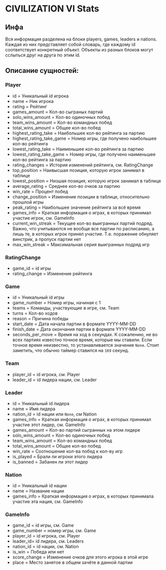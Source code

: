 # CIVILIZATION VI Stats

## Инфа

Вся информация разделена на блоки players, games, leaders и nations. Каждая из них представляет собой словарь, где каждому id соответствует конкретный объект. Объекты из разных блоков могут сслыться друг на друга по этим id.

## Описание сущностей:

### Player

- id = Уникальный id игрока
- name = Ник игрока
- rating = Рейтинг
- games_amount = Кол-во сыграных партий
- solo_wins_amount = Кол-во одиночных побед
- team_wins_amount = Кол-во командных побед
- total_wins_amount = Общее кол-во побед
- highest_rating_take = Наибольшее кол-во рейтинга за партию
- highest_rating_take_game = Номер игры, где получено наибольшее кол-во рейтинга
- lowest_rating_take = Наименьшее кол-во рейтинга за партию
- lowest_rating_take_game = Номер игры, где получено наименьшее кол-во рейтинга за партию
- rating_changes = История изменений рейтинга, см. RatingChange
- top_position = Наивысшая позиция, которую игрок занимал в таблице
- lowest_position = Низшая позиция, которую игрок занимал в таблице
- average_rating = Среднее кол-во очков за партию
- win_rate = Процент побед
- change_position = Изменение позиции в таблице, относительно прошлой игры
- peak_rating = Наибольшее значение рейтинга за всё время
- games_info = Краткая информация о играх, в которых принимал участие игрок, см. GameInfo
- current_win_streak = Текущее кол-во выигранных партий подряд. Важно, что учитываются не вообще все партии по расписанию, а лишь те, в которых игрок принял участие. Т.е. поражение обнуляет винстрик, а пропуск партии нет
- max_win_streak = Максимальная серия выигранных подряд игр

### RatingChange

- game_id = id игры
- rating_change = Изменение рейтинга

### Game

- id = Уникальный id игры
- game_number = Номер игры, начиная с 1
- teams = Команды, участвующие в игре, см. Team
- turns = Кол-во ходов
- reason = Причина победы
- start_date = Дата начала партии в формате YYYY-MM-DD
- finish_date = Дата окончания партии в формате YYYY-MM-DD
- seconds_per_move = Время на ход в секундах. К сожалению, не во всех партиях известно точное время, которые мы ставили. Если точное время неизвестно, то устанавливается значение `None`. Стоит заметить, что обычно таймер ставился на `169` секунд.

### Team

- player_id = id игрока, см. Player
- leader_id = id лидера нации, см. Leader

### Leader

- id = Уникальный id лидера
- name = Имя лидера
- nation_id = id нации или `None`, см Nation
- games_info = Краткая информация о играх, в которых принимал участие этот лидер, см. GameInfo
- games_amount = Кол-во партий сыгранных на этом лидере
- solo_wins_amount = Кол-во одиночных побед
- team_wins_amount = Кол-во командных побед
- total_wins_amount = Общее кол-во побед
- win_rate = Соотношение кол-ва побед к кол-ву игр
- is_played = Брали ли игроки этого лидера
- is_banned = Забанен ли этот лидер

### Nation

- id = Уникальный id нации
- name = Название нации
- games_info = Краткая информация о играх, в которых принимала участие эта нация, см. GameInfo

### GameInfo

- game_id = id игры, см. Game
- game_number = номер игры, см. Game
- player_id = id игрока, см. Player
- leader_id= id лидера, см. Leaders
- nation_id = id нации, см. Nation
- is_win = Победа или нет
- score_change = Изменение очков для этого игрока в этой игре
- place = Место занятое в общем зачёте в данной партии
